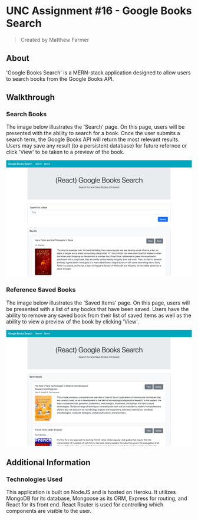 # **UNC Assignment #16 - Google Books Search**
> Created by Matthew Farmer

## About
'Google Books Search' is a MERN-stack application designed to allow users to search books from the Google Books API. 

## Walkthrough

### Search Books

The image below illustrates the 'Search' page. On this page, users will be presented with the ability to search for a book. Once the user submits a search term, the Google Books API will return the most relevant results. Users may save any result (to a persistent database) for future refernce or click 'View' to be taken to a preview of the book.

![Searched](demoMedia/searched.png)

### Reference Saved Books

The image below illustrates the 'Saved Items' page. On this page, users will be presented with a list of any books that have been saved. Users have the ability to remove any saved book from their list of saved items as well as the ability to view a preview of the book by clicking 'View'.

![Saved](demoMedia/saved.png)

## Additional Information

### Technologies Used

This application is built on NodeJS and is hosted on Heroku. It utilizes MongoDB for its database, Mongoose as its ORM, Express for routing, and React for its front end. React Router is used for controlling which components are visible to the user.
